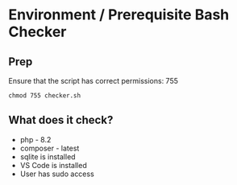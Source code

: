 # Environment / Prerequisite Bash Checker
## Prep
Ensure that the script has correct permissions: 755

`chmod 755 checker.sh`

## What does it check?
- php - 8.2
- composer - latest
- sqlite is installed
- VS Code is installed
- User has sudo access